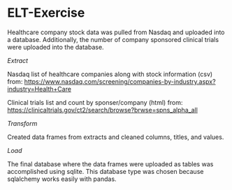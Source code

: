 # ELT-Exercise

Healthcare company stock data was pulled from Nasdaq and uploaded into a database. Additionally, the number of company sponsored clinical
trials were uploaded into the database.

*Extract*

Nasdaq list of healthcare companies along with stock information (csv) from:
https://www.nasdaq.com/screening/companies-by-industry.aspx?industry=Health+Care

Clinical trials list and count by sponser/company (html) from:
https://clinicaltrials.gov/ct2/search/browse?brwse=spns_alpha_all

*Transform*

Created data frames from extracts and cleaned columns, titles, and values.

*Load*

The final database where the data frames were uploaded as tables was accomplished using sqlite. This database type was chosen because
sqlalchemy works easily with pandas.
